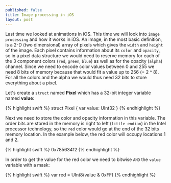 ```yaml
---
published: false
title: Image processing in iOS
layout: post
---
```

Last time we looked at animations in iOS. This time we will look into `image processing` and how it works in iOS. An image, in the most basic definition, is a 2-D (two dimensional) array of pixels which gives the `width` and `height` of the image. Each pixel contains information about its `color` and `opacity`, so in a pixel data structure we would need to reserve memory for each of the 3 component colors (`red`, `green`, `blue`) as well as for the opacity (`alpha`) channel. Since we need to encode color values between 0 and 255 we need 8 bits of memory because that would fit a value up to 256 (= 2 ^ 8). For all the colors and the alpha we would thus need 32 bits to store everything about a pixel.

Let's create a `struct` named __Pixel__ which has a 32-bit integer variable named __value__:

{% highlight swift %}
struct Pixel {
    var value: UInt32
}
{% endhighlight %}

Next we need to store the color and opacity information in this variable. The order bits are stored in the memory is right to left (`little endian`) in the Intel processor technology, so the `red` color would go at the end of the 32 bits memory location. In the example below, the red color will occupy locations 1 and 2.

{% highlight swift %}
0x78563412
{% endhighlight %}

In order to get the value for the red color we need to bitwise `AND` the `value` variable with a mask:

{% highlight swift %}
var red = UInt8(value & 0xFF)
{% endhighlight %}
